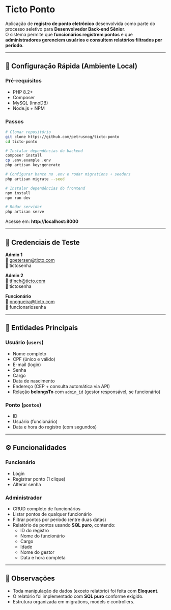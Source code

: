 # Ticto Ponto  

Aplicação de **registro de ponto eletrônico** desenvolvida como parte do processo seletivo para **Desenvolvedor Back-end Sênior**.  
O sistema permite que **funcionários registrem pontos** e que **administradores gerenciem usuários e consultem relatórios filtrados por período**.  

---

## 🚀 Configuração Rápida (Ambiente Local)

### Pré-requisitos
- PHP 8.2+  
- Composer  
- MySQL (InnoDB)  
- Node.js + NPM  

### Passos
```bash
# Clonar repositório
git clone https://github.com/petrusnog/ticto-ponto
cd ticto-ponto

# Instalar dependências do backend
composer install
cp .env.example .env
php artisan key:generate

# Configurar banco no .env e rodar migrations + seeders
php artisan migrate --seed

# Instalar dependências do frontend
npm install
npm run dev

# Rodar servidor
php artisan serve
```

Acesse em: **http://localhost:8000**

---

## 🔑 Credenciais de Teste

**Admin 1**  
📧 gpetersen@ticto.com  
🔑 tictosenha  

**Admin 2**  
📧 tfinch@ticto.com  
🔑 tictosenha  

**Funcionário**  
📧 pnogueira@ticto.com  
🔑 funcionariosenha  

---

## 📌 Entidades Principais

### Usuário (`users`)
- Nome completo  
- CPF (único e válido)  
- E-mail (login)  
- Senha  
- Cargo  
- Data de nascimento  
- Endereço (CEP + consulta automática via API)  
- Relação **belongsTo** com `admin_id` (gestor responsável, se funcionário)  

### Ponto (`pontos`)
- ID  
- Usuário (funcionário)  
- Data e hora do registro (com segundos)  

---

## ⚙️ Funcionalidades

### Funcionário
- Login  
- Registrar ponto (1 clique)  
- Alterar senha  

### Administrador
- CRUD completo de funcionários  
- Listar pontos de qualquer funcionário  
- Filtrar pontos por período (entre duas datas)  
- Relatório de pontos usando **SQL puro**, contendo:  
  - ID do registro  
  - Nome do funcionário  
  - Cargo  
  - Idade  
  - Nome do gestor  
  - Data e hora completa  

---

## 📝 Observações
- Toda manipulação de dados (exceto relatório) foi feita com **Eloquent**.  
- O relatório foi implementado com **SQL puro** conforme exigido.  
- Estrutura organizada em migrations, models e controllers.